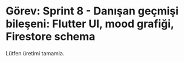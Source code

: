 # Görev: Sprint 8 - Danışan geçmişi bileşeni: Flutter UI, mood grafiği, Firestore schema

Lütfen üretimi tamamla.
